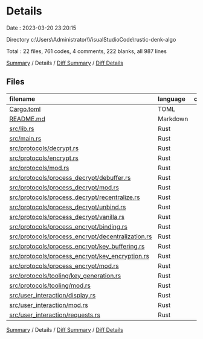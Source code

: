 # Details

Date : 2023-03-20 23:20:15

Directory c:\\Users\\Administrator\\VisualStudioCode\\rustic-denk-algo

Total : 22 files,  761 codes, 4 comments, 222 blanks, all 987 lines

[Summary](results.md) / Details / [Diff Summary](diff.md) / [Diff Details](diff-details.md)

## Files
| filename | language | code | comment | blank | total |
| :--- | :--- | ---: | ---: | ---: | ---: |
| [Cargo.toml](/Cargo.toml) | TOML | 10 | 1 | 3 | 14 |
| [README.md](/README.md) | Markdown | 53 | 0 | 35 | 88 |
| [src/lib.rs](/src/lib.rs) | Rust | 35 | 2 | 14 | 51 |
| [src/main.rs](/src/main.rs) | Rust | 26 | 0 | 5 | 31 |
| [src/protocols/decrypt.rs](/src/protocols/decrypt.rs) | Rust | 87 | 0 | 25 | 112 |
| [src/protocols/encrypt.rs](/src/protocols/encrypt.rs) | Rust | 131 | 0 | 25 | 156 |
| [src/protocols/mod.rs](/src/protocols/mod.rs) | Rust | 5 | 0 | 1 | 6 |
| [src/protocols/process_decrypt/debuffer.rs](/src/protocols/process_decrypt/debuffer.rs) | Rust | 46 | 0 | 12 | 58 |
| [src/protocols/process_decrypt/mod.rs](/src/protocols/process_decrypt/mod.rs) | Rust | 4 | 0 | 0 | 4 |
| [src/protocols/process_decrypt/recentralize.rs](/src/protocols/process_decrypt/recentralize.rs) | Rust | 14 | 0 | 5 | 19 |
| [src/protocols/process_decrypt/unbind.rs](/src/protocols/process_decrypt/unbind.rs) | Rust | 67 | 0 | 13 | 80 |
| [src/protocols/process_decrypt/vanilla.rs](/src/protocols/process_decrypt/vanilla.rs) | Rust | 45 | 1 | 12 | 58 |
| [src/protocols/process_encrypt/binding.rs](/src/protocols/process_encrypt/binding.rs) | Rust | 43 | 0 | 13 | 56 |
| [src/protocols/process_encrypt/decentralization.rs](/src/protocols/process_encrypt/decentralization.rs) | Rust | 14 | 0 | 4 | 18 |
| [src/protocols/process_encrypt/key_buffering.rs](/src/protocols/process_encrypt/key_buffering.rs) | Rust | 64 | 0 | 18 | 82 |
| [src/protocols/process_encrypt/key_encryption.rs](/src/protocols/process_encrypt/key_encryption.rs) | Rust | 33 | 0 | 15 | 48 |
| [src/protocols/process_encrypt/mod.rs](/src/protocols/process_encrypt/mod.rs) | Rust | 4 | 0 | 2 | 6 |
| [src/protocols/tooling/key_generation.rs](/src/protocols/tooling/key_generation.rs) | Rust | 31 | 0 | 7 | 38 |
| [src/protocols/tooling/mod.rs](/src/protocols/tooling/mod.rs) | Rust | 1 | 0 | 0 | 1 |
| [src/user_interaction/display.rs](/src/user_interaction/display.rs) | Rust | 7 | 0 | 3 | 10 |
| [src/user_interaction/mod.rs](/src/user_interaction/mod.rs) | Rust | 2 | 0 | 0 | 2 |
| [src/user_interaction/requests.rs](/src/user_interaction/requests.rs) | Rust | 39 | 0 | 10 | 49 |

[Summary](results.md) / Details / [Diff Summary](diff.md) / [Diff Details](diff-details.md)